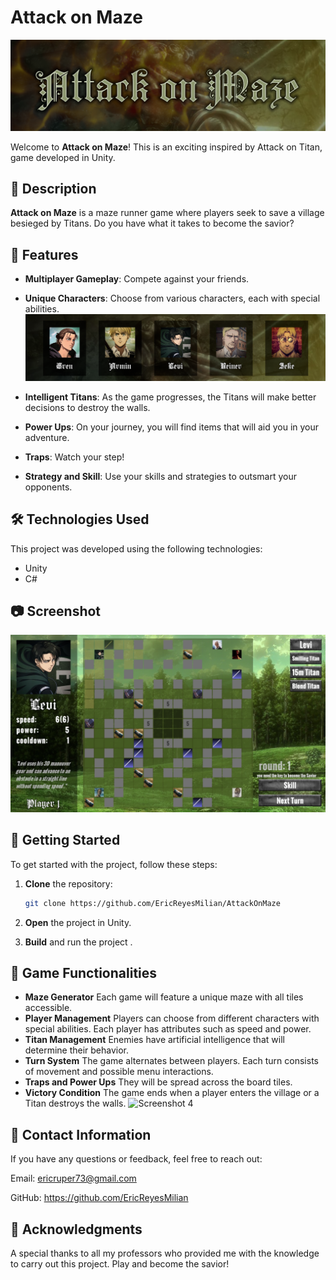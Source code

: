 # Attack on Maze
![Screenshot 1](captures/1.png)

Welcome to **Attack on Maze**! This is an exciting inspired by Attack on Titan, game developed in Unity.
## 📖 Description

**Attack on Maze** is a maze runner game where players seek to save a village besieged by Titans. Do you have what it takes to become the savior?

## 🌟 Features

- **Multiplayer Gameplay**: Compete against your friends.
- **Unique Characters**: Choose from various characters, each with special abilities.
 ![Screenshot 2](captures/3.png)

- **Intelligent Titans**: As the game progresses, the Titans will make better decisions to destroy the walls.
- **Power Ups**: On your journey, you will find items that will aid you in your adventure.
- **Traps**: Watch your step!
- **Strategy and Skill**: Use your skills and strategies to outsmart your opponents.

## 🛠️ Technologies Used

This project was developed using the following technologies:

- Unity
- C#

## 📷 Screenshot




![Screenshot 3](captures/4.png)

## 🚀 Getting Started

To get started with the project, follow these steps:

1. **Clone** the repository:
   ```sh
   git clone https://github.com/EricReyesMilian/AttackOnMaze
2. **Open** the project in Unity.

3. **Build** and run the project .

## 📄 Game Functionalities

- **Maze Generator**
Each game will feature a unique maze with all tiles accessible.
- **Player Management**
Players can choose from different characters with special abilities.
Each player has attributes such as speed and power.
- **Titan Management**
Enemies have artificial intelligence that will determine their behavior.
- **Turn System**
The game alternates between players.
Each turn consists of movement and possible menu interactions.
- **Traps and Power Ups**
They will be spread across the board tiles.
- **Victory Condition**
The game ends when a player enters the village or a Titan destroys the walls.
![Screenshot 4](captures/2.png)

## 📧 Contact Information 

If you have any questions or feedback, feel free to reach out:

Email: ericruper73@gmail.com

GitHub: https://github.com/EricReyesMilian

## 🎉 Acknowledgments
A special thanks to all my professors who provided me with the knowledge to carry out this project. Play and become the savior!



